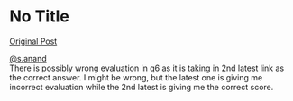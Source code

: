 # No Title

[Original Post](https://discourse.onlinedegree.iitm.ac.in/t/165959/294)

<p><a class="mention" href="/u/s.anand">@s.anand</a><br>
There is possibly wrong evaluation in q6 as it is taking in 2nd latest link as the correct answer. I might be wrong, but the latest one is giving me incorrect evaluation while the 2nd latest is giving me the correct score.</p>